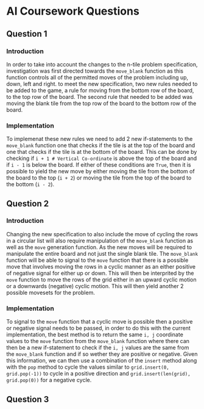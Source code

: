 # AI Coursework Questions

## Question 1

### Introduction

In order to take into account the changes to the n-tile problem  specification, investigation was first directed towards the `move_blank` function as this function controls all of the permitted moves of the problem including up, down, left and right. to meet the new specification, two new rules needed to be added to the game, a rule for moving from the bottom row of the board, to the top row of the board. The second rule that needed to be added was moving the blank tile from the top row of the board to the bottom row of the board.

### Implementation

To implemenat these new rules we need to add 2 new if-statements to the `move_blank` function one that checks if the tile is at the top of the board and one that checks if the tile is at the bottom of the board. This can be done by checking if `i + 1 # Vertical Co-ordinate` is above the top of the board and if `i - 1` is below the board. If either of these conditions are `True`, then it is possible to yield the new move by either moving the tile from the bottom of the board to the top (`i + 2`) or moving the tile from the top of the board to the bottom (`i - 2`).

## Question 2

### Introduction

Changing the new specification to also include the move of cycling the rows in a circular list will also require manipulation of the `move_blank` function as well as the `move` generation function. As the new moves will be required to manipulate the entire board and not just the single blank tile. The `move_blank` function will be able to signal to the `move` function that there is a possible move that involves moving the rows in a cyclic manner as an either positive of negative signal for either up or down. This will then be interprited by the `move` function to move the rows of the grid either in an upward cyclic motion or a downwards (negative) cyclic motion. This will then yield another 2 possible movesets for the problem.

### Implementation

To signal to the `move` function that a cyclic move is possible then a positive or negative signal needs to be passed, in order to do this with the current implementation, the best method is to return the same `i, j` coordinate values to the `move` function from the `move_blank` function where there can then be a new if-statement to check if the `i, j` values are the same from the `move_blank` function and if so wether they are positive or negative. Given this information, we can then use a combination of the `insert` method along with the `pop` method to cycle the values similar to `grid.insert(0, grid.pop(-1))` to cycle in a positive direction and `grid.insert(len(grid), grid.pop(0))` for a negative cycle.

## Question 3

###